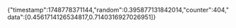 {"timestamp":1748778371144,"random":0.395877131842014,"counter":404,"data":[0.4561714126534817,0.7140316927026951]}
